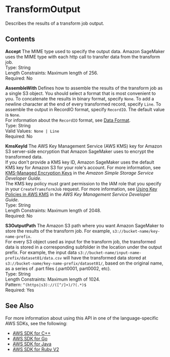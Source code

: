# TransformOutput<a name="API_TransformOutput"></a>

Describes the results of a transform job output\.

## Contents<a name="API_TransformOutput_Contents"></a>

 **Accept**   <a name="SageMaker-Type-TransformOutput-Accept"></a>
The MIME type used to specify the output data\. Amazon SageMaker uses the MIME type with each http call to transfer data from the transform job\.  
Type: String  
Length Constraints: Maximum length of 256\.  
Required: No

 **AssembleWith**   <a name="SageMaker-Type-TransformOutput-AssembleWith"></a>
Defines how to assemble the results of the transform job as a single S3 object\. You should select a format that is most convenient to you\. To concatenate the results in binary format, specify `None`\. To add a newline character at the end of every transformed record, specify `Line`\. To assemble the output in RecordIO format, specify `RecordIO`\. The default value is `None`\.  
For information about the `RecordIO` format, see [Data Format](http://mxnet.io/architecture/note_data_loading.html#data-format)\.  
Type: String  
Valid Values:` None | Line`   
Required: No

 **KmsKeyId**   <a name="SageMaker-Type-TransformOutput-KmsKeyId"></a>
The AWS Key Management Service \(AWS KMS\) key for Amazon S3 server\-side encryption that Amazon SageMaker uses to encrypt the transformed data\.  
If you don't provide a KMS key ID, Amazon SageMaker uses the default KMS key for Amazon S3 for your role's account\. For more information, see [KMS\-Managed Encryption Keys](https://docs.aws.amazon.com/AmazonS3/latest/dev/UsingKMSEncryption.html) in the *Amazon Simple Storage Service Developer Guide\.*   
The KMS key policy must grant permission to the IAM role that you specify in your `CreateTramsformJob` request\. For more information, see [Using Key Policies in AWS KMS](http://docs.aws.amazon.com/kms/latest/developerguide/key-policies.html) in the *AWS Key Management Service Developer Guide*\.  
Type: String  
Length Constraints: Maximum length of 2048\.  
Required: No

 **S3OutputPath**   <a name="SageMaker-Type-TransformOutput-S3OutputPath"></a>
The Amazon S3 path where you want Amazon SageMaker to store the results of the transform job\. For example, `s3://bucket-name/key-name-prefix`\.  
For every S3 object used as input for the transform job, the transformed data is stored in a corresponding subfolder in the location under the output prefix\. For example, the input data `s3://bucket-name/input-name-prefix/dataset01/data.csv` will have the transformed data stored at `s3://bucket-name/key-name-prefix/dataset01/`, based on the original name, as a series of \.part files \(\.part0001, part0002, etc\)\.  
Type: String  
Length Constraints: Maximum length of 1024\.  
Pattern: `^(https|s3)://([^/]+)/?(.*)$`   
Required: Yes

## See Also<a name="API_TransformOutput_SeeAlso"></a>

For more information about using this API in one of the language\-specific AWS SDKs, see the following:
+  [AWS SDK for C\+\+](https://docs.aws.amazon.com/goto/SdkForCpp/sagemaker-2017-07-24/TransformOutput) 
+  [AWS SDK for Go](https://docs.aws.amazon.com/goto/SdkForGoV1/sagemaker-2017-07-24/TransformOutput) 
+  [AWS SDK for Java](https://docs.aws.amazon.com/goto/SdkForJava/sagemaker-2017-07-24/TransformOutput) 
+  [AWS SDK for Ruby V2](https://docs.aws.amazon.com/goto/SdkForRubyV2/sagemaker-2017-07-24/TransformOutput) 